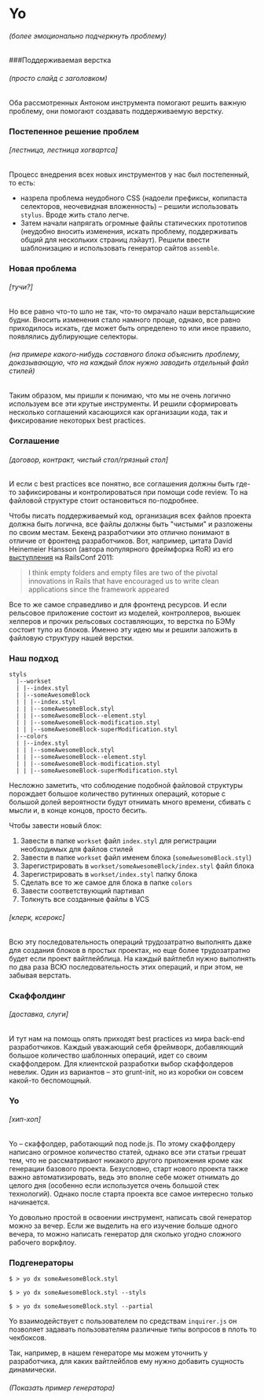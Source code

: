 # Yo

###### (более эмоционально подчеркнуть проблему)

###Поддерживаемая верстка
###### (просто слайд с заголовком)

Оба рассмотренных Антоном инструмента помогают решить важную проблему, они помогают создавать поддерживаемую верстку.

### Постепенное решение проблем
###### [лестница, лестница хогвартса]

Процесс внедрения всех новых инструментов у нас был постепенный, то есть: 

* назрела проблема неудобного CSS (надоели префиксы, копипаста селекторов, неочевидная вложенность) – решили использовать `stylus`. Вроде жить стало легче.
* Затем начали напрягать огромные файлы статических прототипов (неудобно вносить изменения, искать проблему, поддерживать общий для нескольких страниц лэйаут). Решили ввести шаблонизацию и использовать генератор сайтов `assemble`.

### Новая проблема
###### [тучи?]

Но все равно что-то шло не так, что-то омрачало наши верстальщиские будни. Вносить изменения стало намного проще, однако, все равно приходилось искать, где может быть определено то или иное правило, появлялись дублирующие селекторы.

###### (на примере какого-нибудь составного блока объяснить проблему, доказывающую, что на каждый блок нужно заводить отдельный файл стилей)

Таким образом, мы пришли к понимаю, что мы не очень логично используем все эти крутые инструменты. И решили сформировать несколько соглашений касающихся как организации кода, так и фиксирование некоторых best practices.

### Соглашение
###### [договор, контракт, чистый стол/грязный стол]

И если с best practices все понятно, все соглашения должны быть где-то зафиксированы и контролироваться при помощи code review. То на файловой структуре стоит остановиться по-подробнее.

Чтобы писать поддерживаемый код, организация всех файлов проекта должна быть логична, все файлы должны быть "чистыми" и разложены по своим местам. Бекенд разработчики это отлично понимают в отличие от фронтенд разработчиков.
Вот, например, цитата David Heinemeier Hansson (автора популярного фреймфорка RoR) из его [выступления](http://www.rubyinside.com/dhh-keynote-streaming-live-from-railsconf-2011-right-here-right-now-4769.html) на RailsConf 2011:

> I think empty folders and empty files are two of the pivotal innovations in Rails that have encouraged us to write clean applications since the framework appeared

Все то же самое справедливо и для фронтенд ресурсов.
И если рельсовое приложение состоит из моделей, контроллеров, вьюшек хелперов и прочих рельсовых составляющих, то верстка по БЭМу состоит тупо из блоков. Именно эту идею мы и решили заложить в файловую структуру нашей верстки.

### Наш подход

```
styls
  |--workset
  | |--index.styl
  | |--someAwesomeBlock
  | | |--index.styl
  | | |--someAwesomeBlock.styl
  | | |--someAwesomeBlock--element.styl
  | | |--someAwesomeBlock-modification.styl
  | | |--someAwesomeBlock-superModification.styl
  |--colors
  | |--index.styl
  | | |--someAwesomeBlock.styl
  | | |--someAwesomeBlock--element.styl
  | | |--someAwesomeBlock-modification.styl
  | | |--someAwesomeBlock-superModification.styl
```

Несложно заметить, что соблюдение подобной файловой структуры порождает большое количество рутинных операций, которые с большой долей вероятности будут отнимать много времени, сбивать с мысли и, в конце концов, просто бесить.

Чтобы завести новый блок:

1. Завести в папке `workset` файл `index.styl` для регистрации необходимых для файлов стилей
2. Завести в папке `workset` файл именем блока (`someAwesomeBlock.styl`)
3. Зарегистрировать в `workset/someAwesomeBlock/index.styl` файл блока
4. Зарегистрировать в `workset/index.styl` папку блока
5. Сделать все то же самое для блока в папке `colors`
6. Завести соответствующий партивал
7. Толкнуть все созданные файлы в VCS

###### [клерк, ксерокс]

Всю эту последовательность операций трудозатратно выполнять даже для создания блоков в простых проектах, но еще более трудозатратно будет если проект вайтлейблица. На каждый вайтлебл нужно выполнять по два раза ВСЮ последовательность этих операций, и при этом, не забывая верстать.

### Скаффолдинг
###### [доставка, слуги]

И тут нам на помощь опять приходят best practices из мира back-end разработчиков. Каждый уважающий себя фреймворк, добавляющий большое количество шаблонных операций, идет со своим скаффолдером. Для клиентской разработки выбор скаффолдеров невелик. Один из вариантов – это grunt-init, но из коробки он совсем какой-то беспомощный.

### Yo
###### [хип-хоп]

Yo – скаффолдер, работающий под node.js. По этому скаффолдеру написано огромное количество статей, однако все эти статьи грешат тем, что не рассматривают никакого другого приложения кроме как генерации базового проекта. Безусловно, старт нового проекта также важно автоматизировать, ведь это вполне себе может отнимать до целого дня (особенно если используется очень большой стек технологий). Однако после старта проекта все самое интересно только начинается.

Yo довольно простой в освоении инструмент, написать свой генератор можно за вечер.
Если же выделить на его изучение больше одного вечера, то можно написать генератор для сколько угодно сложного рабочего воркфлоу.

### Подгенераторы

`$ > yo dx someAwesomeBlock.styl`

`$ > yo dx someAwesomeBlock.styl --styls`

`$ > yo dx someAwesomeBlock.styl --partial`

Yo взаимодействует с пользователем по средствам `inquirer.js` он позволяет задавать пользователям различные типы вопросов в плоть то чекбоксов.

Так, например, в нашем генераторе мы можем уточнить у разработчика, для каких вайтлейблов ему нужно добавить сущность динамически.

###### (Показать пример генератора)
